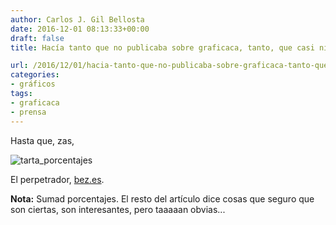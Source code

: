 ```yaml
---
author: Carlos J. Gil Bellosta
date: 2016-12-01 08:13:33+00:00
draft: false
title: Hacía tanto que no publicaba sobre graficaca, tanto, que casi ni me acordaba

url: /2016/12/01/hacia-tanto-que-no-publicaba-sobre-graficaca-tanto-que-casi-ni-me-acordaba/
categories:
- gráficos
tags:
- graficaca
- prensa
---
```


Hasta que, zas,

![tarta_porcentajes](/wp-uploads/2016/11/tarta_porcentajes.png#center)

El perpetrador, [bez.es](http://www.bez.es/950051653/anatomia-defraudador-hombres-directivos-mas-seis-anos-empresa.html).

**Nota:** Sumad porcentajes. El resto del artículo dice cosas que seguro que son ciertas, son interesantes, pero taaaaan obvias...
